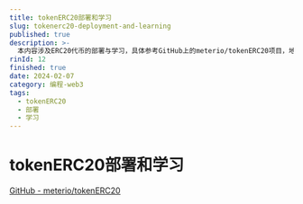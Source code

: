 ```yaml
---
title: tokenERC20部署和学习
slug: tokenerc20-deployment-and-learning
published: true
description: >-
  本内容涉及ERC20代币的部署与学习，具体参考GitHub上的meterio/tokenERC20项目，地址为https://github.com/meterio/tokenERC20。
rinId: 12
finished: true
date: 2024-02-07
category: 编程-web3
tags:
  - tokenERC20
  - 部署
  - 学习
---
```


# tokenERC20部署和学习

[GitHub - meterio/tokenERC20](https://github.com/meterio/tokenERC20)
